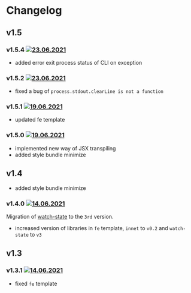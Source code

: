 # Changelog
## v1.5
### v1.5.4 [![23.06.2021](https://img.shields.io/date/1624438104)](https://github.com/d8corp/watch-state/tree/v1.5.4)
- added error exit process status of CLI on exception
### v1.5.2 [![23.06.2021](https://img.shields.io/date/1624437547)](https://github.com/d8corp/watch-state/tree/v1.5.2)
- fixed a bug of `process.stdout.clearLine is not a function`
### v1.5.1 [![19.06.2021](https://img.shields.io/date/1624129830)](https://github.com/d8corp/watch-state/tree/v1.5.1)
- updated fe template
### v1.5.0 [![19.06.2021](https://img.shields.io/date/1624116893)](https://github.com/d8corp/watch-state/tree/v1.5.0)
- implemented new way of JSX transpiling
- added style bundle minimize
## v1.4
- added style bundle minimize
### v1.4.0 [![14.06.2021](https://img.shields.io/date/1623682304)](https://github.com/d8corp/watch-state/tree/v1.4.0)
Migration of [watch-state](https://www.npmjs.com/package/watch-state) to the `3rd` version.
- increased version of libraries in `fe` template, `innet` to `v0.2` and `watch-state` to `v3`
## v1.3
### v1.3.1 [![14.06.2021](https://img.shields.io/date/1623681775)](https://github.com/d8corp/watch-state/tree/v1.3.1)
- fixed `fe` template
